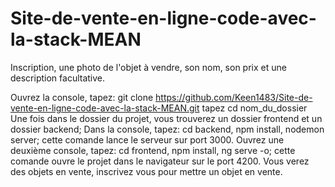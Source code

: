 # Site-de-vente-en-ligne-code-avec-la-stack-MEAN
Inscription, une photo de l'objet à vendre, son nom, son prix et une description facultative.

Ouvrez la console, tapez: git clone https://github.com/Keen1483/Site-de-vente-en-ligne-code-avec-la-stack-MEAN.git
tapez cd nom_du_dossier
Une fois dans le dossier du projet, vous trouverez un dossier frontend et un dossier backend;
Dans la console, tapez: cd backend, npm install, nodemon server; cette comande lance le serveur sur port 3000.
Ouvrez une deuxième console, tapez: cd frontend, npm install, ng serve -o; cette comande ouvre le projet dans le navigateur sur le port 4200.
Vous verez des objets en vente, inscrivez vous pour mettre un objet en vente.
